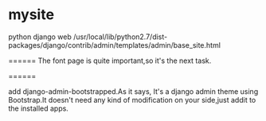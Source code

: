 mysite
======

python django web
/usr/local/lib/python2.7/dist-packages/django/contrib/admin/templates/admin/base_site.html


======
The font page is quite important,so it's the next task.

======

add django-admin-bootstrapped.As it says,
    It's a django admin theme using Bootstrap.It doesn't need any kind of modification on your side,just addit
    to the installed apps.
